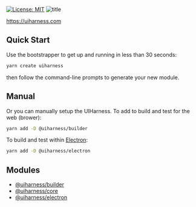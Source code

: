 [![License: MIT](https://img.shields.io/badge/License-MIT-yellow.svg)](https://opensource.org/licenses/MIT)
![title](https://user-images.githubusercontent.com/185555/51221320-de33b000-199d-11e9-9c09-d7dc9ede60b0.jpg)

https://uiharness.com

## Quick Start
Use the bootstrapper to get up and running in less than 30 seconds:

```bash
yarn create uiharness
```

then follow the command-line prompts to generate your new module.

## Manual
Or you can manually setup the UIHarness.
To add to build and test for the web (brower):
```bash
yarn add -D @uiharness/builder
```

To build and test within [Electron](https://electronjs.org):
```bash
yarn add -D @uiharness/electron
```



## Modules

- [@uiharness/builder](code/libs/builder/README.md)
- [@uiharness/core](code/libs/core/README.md)
- [@uiharness/electron](code/libs/electron/README.md)

